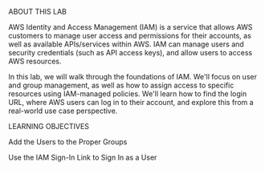 ABOUT THIS LAB

AWS Identity and Access Management (IAM) is a service that allows AWS customers to manage user access and permissions for their accounts, as well as available APIs/services within AWS. IAM can manage users and security credentials (such as API access keys), and allow users to access AWS resources.

In this lab, we will walk through the foundations of IAM. We'll focus on user and group management, as well as how to assign access to specific resources using IAM-managed policies. We'll learn how to find the login URL, where AWS users can log in to their account, and explore this from a real-world use case perspective.

LEARNING OBJECTIVES

Add the Users to the Proper Groups

Use the IAM Sign-In Link to Sign In as a User
